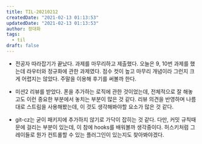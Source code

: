 ```yaml
---
title: TIL-20210212
createdDate: "2021-02-13 01:13:53"
updatedDate: "2021-02-13 01:13:53"
author: 정대화
tags:
  - til
draft: false
---
```


- 전공자 따라잡기가 끝났다. 과제를 마무리하고 제출했다. 오늘은 9, 10번 과제를 했는데 라우터와 정규화에 관한 과제였다. 점수 컷이 높고 마무리 개념이라 그런지 크게 어렵지는 않았다. 주말을 이용해 후기를 써볼까 한다.

- 미션2 리뷰를 받았다. 폰을 추가하는 로직에 관한 것이었는데, 전체적으로 잘 해놓고도 이런 중요한 부분에서 놓치는 부분이 많은 것 같다. 리뷰 의견을 반영하며 나름대로 스트림을 사용해봤는데, 이 것도 생각해봐야할 요소가 많은 것 같다.

- git-cz는 굳이 패키지에 추가하지 않기로 가닥이 잡히는 것 같다. 다만, 커밋 규칙때문에 걸리는 부분이 있는데, 이 참에 hooks를 배워볼까 생각중이다. 허스키처럼 그레이들로 뭔가 컨트롤할 수 있는 플러그인이 있는지도 찾아봐야겠다.
